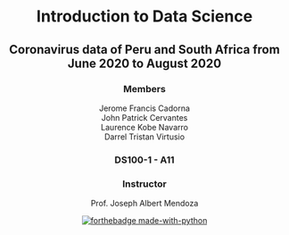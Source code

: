 <div align = "center">

# Introduction to Data Science


## Coronavirus data of Peru and South Africa from June 2020 to August 2020


### Members
Jerome Francis Cadorna<br>
John Patrick Cervantes<br>
Laurence Kobe Navarro<br>
Darrel Tristan Virtusio<br>

### DS100-1 - A11

### Instructor
Prof. Joseph Albert Mendoza

[![forthebadge made-with-python](http://ForTheBadge.com/images/badges/made-with-python.svg)](https://www.python.org/)

